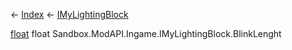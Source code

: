 ← [Index](Api-Index) ← [IMyLightingBlock](Sandbox.ModAPI.Ingame.IMyLightingBlock)

[float](System.Single) float Sandbox.ModAPI.Ingame.IMyLightingBlock.BlinkLenght